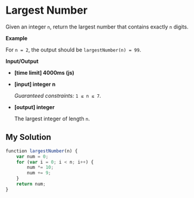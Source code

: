 # Largest Number
﻿Given an integer `n`, return the largest number that contains exactly `n` digits.

**Example**

For `n = 2`, the output should be
`largestNumber(n) = 99`.

**Input/Output**

*   **[time limit] 4000ms (js)**

*   **[input] integer n**

    _Guaranteed constraints:_
    `1 ≤ n ≤ 7`.

*   **[output] integer**

    The largest integer of length `n`.


## My Solution
```javascript
﻿function largestNumber(n) {
    var num = 0;
    for (var i = 0; i < n; i++) {
        num *= 10;
        num += 9;
    }
    return num;
}
​
```
